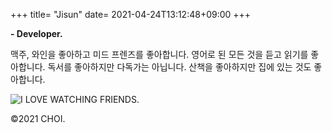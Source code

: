 +++
title= "Jisun"
date= 2021-04-24T13:12:48+09:00
+++

**- Developer.**

맥주, 와인을 좋아하고 미드 프렌즈를 좋아합니다.
영어로 된 모든 것을 듣고 읽기를 좋아합니다.
독서를 좋아하지만 다독가는 아닙니다.
산책을 좋아하지만 집에 있는 것도 좋아합니다.

![I LOVE WATCHING FRIENDS.][1]

[1]: https://jisun-choi.github.io/choi/img/fr.jpg

©2021 CHOI.
